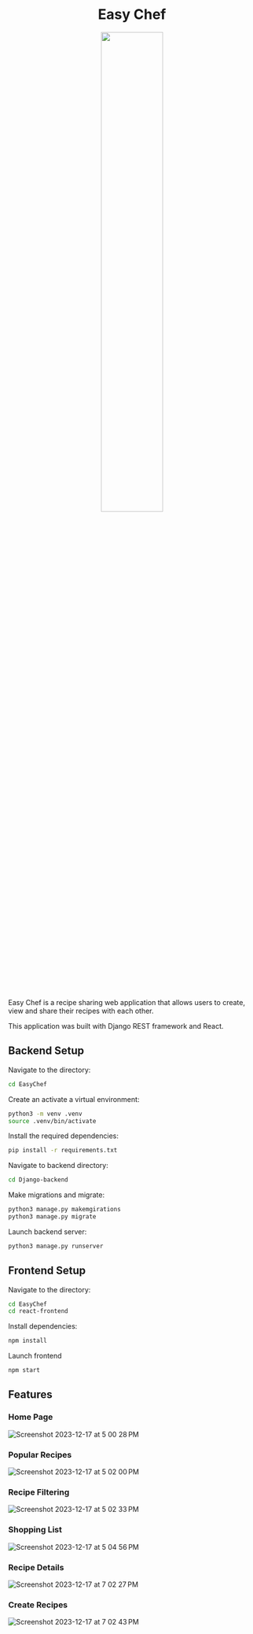 <h1 align="center">
  <strong>Easy Chef</strong>
</h1>

<p align="center">
  <img src="https://github.com/davidtran001/EasyChef/assets/46908974/9efe0eb8-d859-4925-b674-ff8aa7d6537f" width="50%" height="50%">
</p>

Easy Chef is a recipe sharing web application that allows users to create, view and share their recipes with each other. 

This application was built with Django REST framework and React.

## Backend Setup
Navigate to the directory:
```sh
cd EasyChef
```
Create an activate a virtual environment:
```sh
python3 -m venv .venv
source .venv/bin/activate
```
Install the required dependencies:
```sh
pip install -r requirements.txt
```
Navigate to backend directory:
```sh
cd Django-backend
```
Make migrations and migrate:
```sh
python3 manage.py makemgirations
python3 manage.py migrate
```
Launch backend server:
```sh
python3 manage.py runserver
```

## Frontend Setup
Navigate to the directory:
```sh
cd EasyChef
cd react-frontend
```
Install dependencies:
```sh
npm install
```
Launch frontend
```sh
npm start
```

## Features
### Home Page
![Screenshot 2023-12-17 at 5 00 28 PM](https://github.com/davidtran001/EasyChef/assets/46908974/aaba1038-c888-44d6-892f-ec4b16b4a1b0)
### Popular Recipes
![Screenshot 2023-12-17 at 5 02 00 PM](https://github.com/davidtran001/EasyChef/assets/46908974/db6cac1a-fc83-45a1-abe3-8ee2c22dd049)
### Recipe Filtering
![Screenshot 2023-12-17 at 5 02 33 PM](https://github.com/davidtran001/EasyChef/assets/46908974/9cd60be0-c2d6-40ff-899f-063e8e7b2370)
### Shopping List
![Screenshot 2023-12-17 at 5 04 56 PM](https://github.com/davidtran001/EasyChef/assets/46908974/6fee1636-8d6c-41ec-92b3-459383655366)
### Recipe Details
![Screenshot 2023-12-17 at 7 02 27 PM](https://github.com/davidtran001/EasyChef/assets/46908974/7ad83541-3481-48c3-aaeb-16f314cd1c5d)
### Create Recipes
![Screenshot 2023-12-17 at 7 02 43 PM](https://github.com/davidtran001/EasyChef/assets/46908974/e4a58e4b-2564-4d73-9398-e08c59e03b2b)

